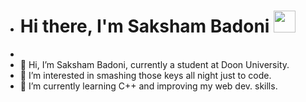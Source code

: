 - <h1>Hi there, I'm Saksham Badoni <img src="https://raw.githubusercontent.com/TheDudeThatCode/TheDudeThatCode/master/Assets/Hi.gif" width="35px"></h1> 
- 
- 👋 Hi, I’m Saksham Badoni, currently a student at Doon University.
- 👀 I’m interested in smashing those keys all night just to code.
- 🌱 I’m currently learning C++ and improving my web dev. skills.

<!---
Saksham128/Saksham128 is a ✨ special ✨ repository because its `README.md` (this file) appears on your GitHub profile.
You can click the Preview link to take a look at your changes.
--->
